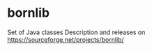 bornlib
=======

Set of Java classes
Description and releases on https://sourceforge.net/projects/bornlib/
